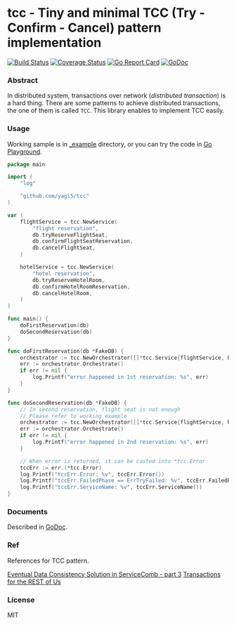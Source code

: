 # tcc - Tiny and minimal TCC (Try - Confirm - Cancel) pattern implementation

[![Build Status](https://travis-ci.org/yagi5/tcc.svg?branch=master)](https://travis-ci.org/yagi5/tcc)
[![Coverage Status](https://coveralls.io/repos/github/yagi5/tcc/badge.svg?branch=master)](https://coveralls.io/github/yagi5/tcc?branch=master)
[![Go Report Card](https://goreportcard.com/badge/github.com/yagi5/tcc)](https://goreportcard.com/report/github.com/yagi5/tcc)
[![GoDoc](https://godoc.org/github.com/yagi5/tcc?status.svg)](https://godoc.org/github.com/yagi5/tcc)

### Abstract

In distributed system, transactions over network (_distributed transaction_) is a hard thing.
There are some patterns to achieve distributed transactions, the one of them is called `TCC`.
This library enables to implement TCC easily.

### Usage

Working sample is in [_example](./_example) directory, or you can try the code in [Go Playground](https://play.golang.org/p/w5_ar85dmGx).

```go
package main

import (
	"log"

	"github.com/yagi5/tcc"
)

var (
	flightService = tcc.NewService(
		"flight reservation",
		db.tryReserveFlightSeat,
		db.confirmFlightSeatReservation,
		db.cancelFlightSeat,
	)

	hotelService = tcc.NewService(
		"hotel reservation",
		db.tryReserveHotelRoom,
		db.confirmHotelRoomReservation,
		db.cancelHotelRoom,
	)
)

func main() {
	doFirstReservation(db)
	doSecondReservation(db)
}

func doFirstReservation(db *FakeDB) {
	orchestrator := tcc.NewOrchestrator([]*tcc.Service{flightService, hotelService}, tcc.WithMaxRetries(1))
	err := orchestrator.Orchestrate()
	if err != nil {
		log.Printf("error happened in 1st reservation: %s", err)
	}
}

func doSecondReservation(db *FakeDB) {
	// In second reservation, flight seat is not enough
	// Please refer to working example
	orchestrator := tcc.NewOrchestrator([]*tcc.Service{flightService, hotelService}, tcc.WithMaxRetries(1))
	err := orchestrator.Orchestrate()
	if err != nil {
		log.Printf("error happened in 2nd reservation: %s", err)
	}

	// When error is returned, it can be casted into *tcc.Error
	tccErr := err.(*tcc.Error)
	log.Printf("tccErr.Error: %v", tccErr.Error())
	log.Printf("tccErr.FailedPhase == ErrTryFailed: %v", tccErr.FailedPhase() == tcc.ErrTryFailed)
	log.Printf("tccErr.ServiceName: %v", tccErr.ServiceName())
}
```

### Documents

Described in [GoDoc](https://godoc.org/github.com/yagi5/tcc).

### Ref

References for TCC pattern.

[Eventual Data Consistency Solution in ServiceComb - part 3](https://servicecomb.apache.org/docs/distributed_saga_3/)
[Transactions for the REST of Us](https://dzone.com/articles/transactions-for-the-rest-of-us)

### License

MIT
